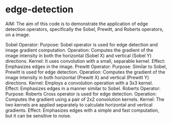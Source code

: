 # edge-detection
AIM: The aim of this code is to demonstrate the application of edge detection operators, specifically the Sobel, Prewitt, and Roberts operators, on a image.


Sobel Operator:
Purpose: Sobel operator is used for edge detection and image gradient computation.
Operation: Computes the gradient of the image intensity in both the horizontal (Sobel X) and vertical (Sobel Y) directions.
Kernel: It uses convolution with a small, separable kernel.
Effect: Emphasizes edges in the image.
Prewitt Operator:
Purpose: Similar to Sobel, Prewitt is used for edge detection.
Operation: Computes the gradient of the image intensity in both horizontal (Prewitt X) and vertical (Prewitt Y) directions.
Kernel: Employs a convolution operation with a 3x3 kernel.
Effect: Emphasizes edges in a manner similar to Sobel.
Roberts Operator:
Purpose: Roberts Cross operator is used for edge detection.
Operation: Computes the gradient using a pair of 2x2 convolution kernels.
Kernel: The two kernels are applied separately to calculate horizontal and vertical gradients.
Effect: Emphasizes edges with a simple and fast computation, but it can be sensitive to noise.
